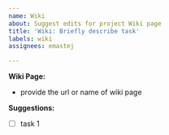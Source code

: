 ```yaml
---
name: Wiki
about: Suggest edits for project Wiki page
title: 'Wiki: Briefly describe task'
labels: wiki
assignees: emastej

---
```


**Wiki Page:**
- provide the url or name of wiki page

**Suggestions:**
- [ ] task 1
